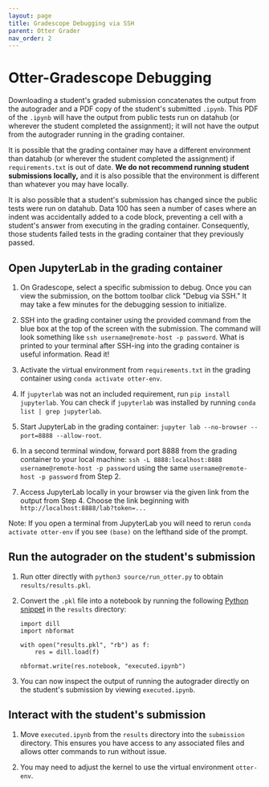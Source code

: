 ```yaml
---
layout: page
title: Gradescope Debugging via SSH
parent: Otter Grader
nav_order: 2
---
```


# Otter-Gradescope Debugging

Downloading a student's graded submission concatenates the output from the autograder and a PDF copy of the student's submitted `.ipynb`. This PDF of the `.ipynb` will have the output from public tests run on datahub (or wherever the student completed the assignment); it will not have the output from the autograder running in the grading container. 

It is possible that the grading container may have a different environment than datahub (or wherever the student completed the assignment) if `requirements.txt` is out of date. **We do not recommend running student submissions locally,** and it is also possible that the environment is different than whatever you may have locally.

It is also possible that a student's submission has changed since the public tests were run on datahub. Data 100 has seen a number of cases where an indent was accidentally added to a code block, preventing a cell with a student's answer from executing in the grading container. Consequently, those students failed tests in the grading container that they previously passed.

## Open JupyterLab in the grading container

1. On Gradescope, select a specific submission to debug. Once you can view the submission, on the bottom toolbar click "Debug via SSH." It may take a few minutes for the debugging session to initialize.

2. SSH into the grading container using the provided command from the blue box at the top of the screen with the submission. The command will look something like `ssh username@remote-host -p password`. What is printed to your terminal after SSH-ing into the grading container is useful information. Read it!

3. Activate the virtual environment from `requirements.txt` in the grading container using `conda activate otter-env`.

4. If `jupyterlab` was not an included requirement, run `pip install jupyterlab`. You can check if `jupyterlab` was installed by running `conda list | grep jupyterlab`.

5. Start JupyterLab in the grading container: `jupyter lab --no-browser --port=8888 --allow-root`.

6. In a second terminal window, forward port 8888 from the grading container to your local machine: `ssh -L 8888:localhost:8888 username@remote-host -p password` using the same `username@remote-host -p password` from Step 2.

7. Access JupyterLab locally in your browser via the given link from the output from Step 4. Choose the link beginning with `http://localhost:8888/lab?token=...`

Note: If you open a terminal from JupyterLab you will need to rerun `conda activate otter-env` if you see `(base)` on the lefthand side of the prompt.

## Run the autograder on the student's submission

1. Run otter directly with `python3 source/run_otter.py` to obtain `results/results.pkl`.

2. Convert the `.pkl` file into a notebook by running the following [Python snippet](https://otter-grader.readthedocs.io/en/latest/debugging.html#viewing-the-executed-notebook) in the `results` directory:

    ```
    import dill
    import nbformat

    with open("results.pkl", "rb") as f:
        res = dill.load(f)

    nbformat.write(res.notebook, "executed.ipynb")
    ```

3. You can now inspect the output of running the autograder directly on the student's submission by viewing `executed.ipynb`.

## Interact with the student's submission

1. Move `executed.ipynb` from the `results` directory into the `submission` directory. This ensures you have access to any associated files and allows otter commands to run without issue.

2. You may need to adjust the kernel to use the virtual environment `otter-env`. 

